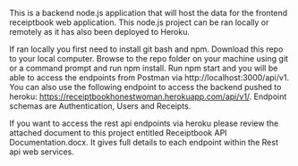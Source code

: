 This is a backend node.js application that will host the data for the frontend receiptbook web application. This node.js project can be ran locally or remotely as it has also been deployed to Heroku.

If ran locally you first need to install git bash and npm. Download this repo to your local computer. Browse to the repo folder on your machine using 
git or a command prompt and run npm install. Run npm start and you will be able to access the endpoints from Postman via http://localhost:3000/api/v1. 
You can also use the following endpoint to access the backend pushed to heroku: https://receiptbookhonestwoman.herokuapp.com/api/v1/. Endpoint schemas are Authentication, Users and Receipts.

If you want to access the rest api endpoints via heroku please review the attached document to this project entitled Receiptbook API Documentation.docx. It gives full details to each endpoint within the Rest api web services.
